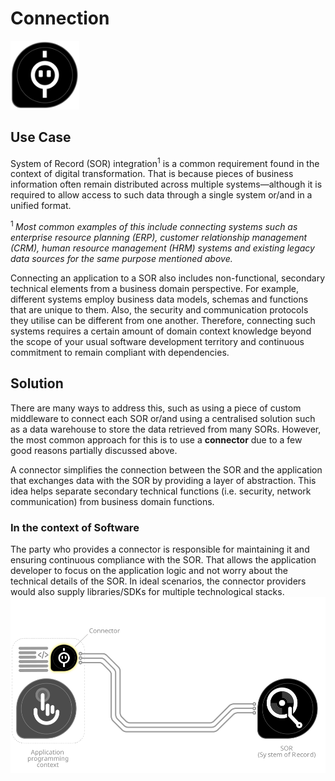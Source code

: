 # Connection
<img src="../icons/connector.png" alt="connector icon" width="110"/>

## Use Case
System of Record (SOR) integration<sup>1</sup> is a common requirement found in the context of digital transformation. That is because pieces of business information often remain distributed across multiple systems—although it is required to allow access to such data through a single system or/and in a unified format. 

<sup>1 </sup>_Most common examples of this include connecting systems such as enterprise resource planning (ERP), customer relationship management (CRM), human resource management (HRM) systems and existing legacy data sources for the same purpose mentioned above._

Connecting an application to a SOR also includes non-functional, secondary technical elements from a business domain perspective. For example, different systems employ business data models, schemas and functions that are unique to them. Also, the security and communication protocols they utilise can be different from one another. Therefore, connecting such systems requires a certain amount of domain context knowledge beyond the scope of your usual software development territory and continuous commitment to remain compliant with dependencies.

## Solution
There are many ways to address this, such as using a piece of custom middleware to connect each SOR or/and using a centralised solution such as a data warehouse to store the data retrieved from many SORs. However, the most common approach for this is to use a **connector** due to a few good reasons partially discussed above.

A connector simplifies the connection between the SOR and the application that exchanges data with the SOR by providing a layer of abstraction. This idea helps separate secondary technical functions (i.e. security, network communication) from business domain functions. 

### In the context of Software
The party who provides a connector is responsible for maintaining it and ensuring continuous compliance with the SOR. That allows the application developer to focus on the application logic and not worry about the technical details of the SOR. In ideal scenarios, the connector providers would also supply libraries/SDKs for multiple technological stacks.
<img src="./images/connector-usage_1.svg" alt="connector icon" width="600"/> 

